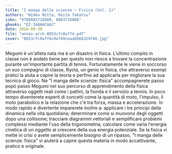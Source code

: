```yaml
---
title: "I manga delle scienze — Fisica (Vol. 1)"
authors: "Hideo Nitta, Keita Takatsu"
isbn: "9788883716089, 8883716086"
gbooks: "EZ-IAQAACAAJ"
date: 2016-09-30
file: "annas-arch-8853cfc0aff4.pdf"
cover: "8853cfc0aff4c9e749ceaabb66329746.jpg"
---
```


Megumi è un'atleta nata ma è un disastro in fisica. L'ultimo compito in classe non è andato bene per questo non riesce a trovare la concentrazione purante un'importante partita di tennis. Fortunatamente le viene in soccorso un suo compagno di classe, Ryota, un genio in fisica, che attraverso esempi pratici la aiuta a capire la teoria e perfino ad applicarla per migliorare la sua tecnica di gioco. Ne "I manga delle scienze: fisica" accompagnerete passo popò passo Megumi nel suo percorso di apprendimento della fisica attraverso oggetti reali come i pattini, la fionda e il servizio a tennis. In poco tempo diventerete esperti di concetti come la quantità di moto, l'impulso, il moto parabolico e la relazione che c'è tra forza, massa e accelerazione. In modo rapido e divertente imparerete inoltre a: applicare i tre principi della dinamica nella vita quotidiana; determinare come si muovono degli oggetti dopo una collisione; tracciare diagrammi vettoriali e semplificare problemi complessi mediante l'uso della trigonometria; calcolare come varia l'energia cinetica di un oggetto al crescere della sua energia potenziale. Se la fisica vi mette in crisi o avete semplicemente bisogno di un ripasso, "I manga delle scienze: fisica" vi aiuterà a capire questa materia in modo accattivante, pratico e originale.